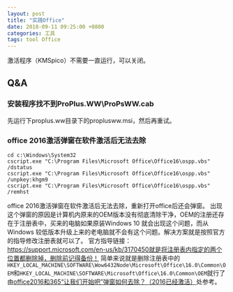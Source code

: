 ```yaml
---
layout: post
title: "实践Office"
date: 2018-09-11 09:25:00 +0800
categories: 工具
tags: tool Office
---
```


激活程序（KMSpico）不需要一直运行，可以关闭。

## Q&A

### 安装程序找不到ProPlus.WW\ProPsWW.cab

先运行下proplus.ww目录下的proplusww.msi，然后再重试。

### office 2016激活弹窗在软件激活后无法去除

```
cd c:\Windows\System32
cscript.exe "C:\Program Files\Microsoft Office\Office16\ospp.vbs" /dstatus
cscript.exe "C:\Program Files\Microsoft Office\Office16\ospp.vbs" /unpkey:khgm9
cscript.exe "C:\Program Files\Microsoft Office\Office16\ospp.vbs" /remhst
```

office 2016激活弹窗在软件激活后无法去除，重新打开office后还会弹窗。
出现这个弹窗的原因是计算机内原来的OEM版本没有彻底清除干净，OEM的注册还存在于注册表中，买来的电脑如果原装Windows 10 就会出现这个问题，而从Windows 较低版本升级上来的老电脑就不会有这个问题。解决方案就是按照官方的指导修改注册表就可以了。 
官方指导链接：https://support.microsoft.com/en-us/kb/3170450就是将注册表内指定的两个位置都删除掉，删除前记得备份！
简单来说就是删除注册表中的 
`HKEY_LOCAL_MACHINE\SOFTWARE\Wow6432Node\Microsoft\Office\16.0\Common\OEM`和`HKEY_LOCAL_MACHINE\SOFTWARE\Microsoft\Office\16.0\Common\OEM`就行了
由[office2016和365“让我们开始吧”弹窗如何去除？（2016已经激活）](https://www.zhihu.com/question/51216513/answer/125812289)处参考。